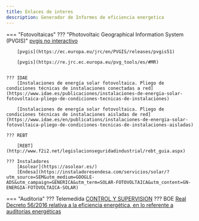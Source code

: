 ```yaml
---
title: Enlaces de interes
description: Generador de Informes de eficiencia energetica
---
```

=== "Fotovoltaicas"
    ??? "Photovoltaic Geographical Information System (PVGIS)"
        [pvgis no interactivo](https://ec.europa.eu/jrc/en/PVGIS/docs/noninteractive)

        [pvgis](https://ec.europa.eu/jrc/en/PVGIS/releases/pvgis51)
        
        [pvgis](https://re.jrc.ec.europa.eu/pvg_tools/es/#MR)


    ??? IDAE
        [Instalaciones de energía solar fotovoltaica. Pliego de condiciones técnicas de instalaciones conectadas a red](https://www.idae.es/publicaciones/instalaciones-de-energia-solar-fotovoltaica-pliego-de-condiciones-tecnicas-de-instalaciones)

        [Instalaciones de energía solar fotovoltaica. Pliego de condiciones técnicas de instalaciones aisladas de red](https://www.idae.es/en/publications/instalaciones-de-energia-solar-fotovoltaica-pliego-de-condiciones-tecnicas-de-instalaciones-aisladas)

    ??? REBT

        [REBT](http://www.f2i2.net/legislacionseguridadindustrial/rebt_guia.aspx)
        
    ??? Instaladores
        [Asolear](https://asolear.es/)
        [Endesa](https://instaladoresendesa.com/servicios/solar/?utm_source=SEM&utm_medium=GOOGLE-ADS&utm_campaign=GENERICA&utm_term=SOLAR-FOTOVOLTAICA&utm_content=GN-ENERGIA-FOTOVOLTAICA-SOLAR)

=== "Auditoria"
    ??? Telemedida
        [CONTROL Y SUPERVISION](https://wattbucket.com/)
    ??? BOE
        [Real Decreto 56/2016 relativa a la eficiencia energética, en lo referente a auditorías energéticas](https://www.boe.es/eli/es/rd/2016/02/12/56)





